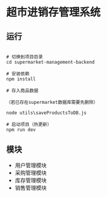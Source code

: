 # 超市进销存管理系统

## 运行
```

# 切换到项目目录
cd supermarket-management-backend

# 安装依赖
npm install

# 存入商品数据

（若已存在supermarket数据库需要先删除）

node utils\saveProductsToDB.js

# 启动项目（热更新）
npm run dev

```

## 模块
+ 用户管理模块
+ 采购管理模块
+ 库存管理模块
+ 销售管理模块

